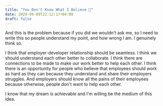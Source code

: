 ```yaml
---
title: "You Don't Know What I Believe 🔔"
date: 2024-09-09T22:12:17+04:00
draft: false
---
```

And this is the problem because if you did we wouldn't ask me, so I  need to write this so people understand my point, and how wrong I am. I genuinely think so.

I think that employer-developer relationship should be seamless. I think we should understand each other better to collaborate. I think there are connections to be made to make our work better to help each other. I think there is an opportunity for people who believe that employees should work as hard as they can because they understand and share their employers struggles. And employers should know all the pains of their employees because otherwise, people don't want to help each other.

I know that my dream is achievable and I'm willing be the medium of this idea.
